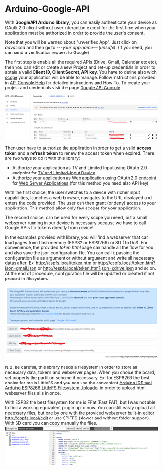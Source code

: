 # Arduino-Google-API

With **GoogleAPI Arduino library**, you can easily authenticate your device as OAuth 2.0 client without user interaction except for the first time when your application must be authorized in order to provide the user's consent.

Note that you will be warned about "unverified App". Just click on *advanced* and then go to *---your app name---(unsafe)*.
(If you need, you can send a verification request to Google)

The first step is enable all the required APIs (Drive, Gmail, Calendar etc etc), then you can edit or create a new Project and set-up credentials in order to abtain a valid **Client ID, Client Secret, API key**. You have to define also wich [scope](https://developers.google.com/identity/protocols/oauth2/scopes) your application will be able to manage.
Follow instructions provided in [API Console Help](https://support.google.com/googleapi/answer/7037264) for detailed instructions and How-To.
To create your project and credentials visit the page [Google API Console](https://console.developers.google.com/apis/credentials)

![Google API credentials](/credentials1.png)

Then user have to authorize the application in order to get a valid **access token** and a **refresh token** to renew the access token when expired.
There are two ways to do it with this library:
* Authorize your application as TV and Limited Input using OAuth 2.0 endpoint for [TV and Limited-Input Device](https://developers.google.com/identity/protocols/oauth2/limited-input-device)
* Authorize your application as Web application using OAuth 2.0 endpoint for [Web Server Applications](https://developers.google.com/identity/protocols/oauth2/web-server) (for this method you need also API key)

With the first choice, the user switches to a device with richer input capabilities, launches a web browser, navigates to the URL displayed and enters the code provided. The user can then grant (or deny) access to your application.
This method allow only few scopes for your application.

The second choice, can be used for every scope you need, but a small webserver running in our device is necessary because we have to call Google APIs for tokens directly from device!

In the examples provided with library, you will find a webserver that can load pages from flash memory (ESP32 or ESP8266) or SD (To Do!).
For convenience, the provided *token.html* page can handle all the flow for you and also save the json configuration file. You can call it passing the configuration file as argument or without argument and write all necessary datas after.
Ex: http://espfs.local/token.htm or http://espfs.local/token.htm?json=gmail.json or http://espfs.local/token.htm?json=gdrive.json and so on.
At the end of procedure, configuration file will be updated or created if not present in filesystem.

![Tokens Helper page](/token_helper.png)

N.B.
Be carefull, this library needs a filesystem in order to store all necessary data, tokens and webserver pages.
When you choice the board, set properly the partition scheme if necessary. Ex: for ESP8266 the best choice for me is LittleFS and you can use the convenient [Arduino IDE tool Arduino ESP8266 LittleFS Filesystem Uploader](https://github.com/earlephilhower/arduino-esp8266littlefs-plugin) in order to upload html webserver files alls in once.

With ESP32 the best filesystem for me is FFat (Fast FAT), but I was not able to find a working equivalent plugin up to now.
You can still easily upload all necessary files, but one by one with the provided webserver built-in editor http://espfs.local/edit or use SPIFFS (slower and without folder support). With SD card you can copy manually the files.
![built-in edit page](/editor.png)
